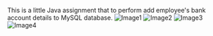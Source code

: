 This is a little Java assignment that to perform add employee's bank account details to MySQL database.
![Image1](https://github.com/evonne1/Java-AddEmployeeAccountMySQL/blob/master/screenshots/01.JPG)
![Image2](https://github.com/evonne1/Java-AddEmployeeAccountMySQL/blob/master/screenshots/02.JPG)
![Image3](https://github.com/evonne1/Java-AddEmployeeAccountMySQL/blob/master/screenshots/03.JPG)
![Image4](https://github.com/evonne1/Java-AddEmployeeAccountMySQL/blob/master/screenshots/04.JPG)
